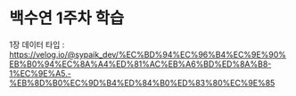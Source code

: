 # 백수연 1주차 학습

1장 데이터 타입 : https://velog.io/@sypaik_dev/%EC%BD%94%EC%96%B4%EC%9E%90%EB%B0%94%EC%8A%A4%ED%81%AC%EB%A6%BD%ED%8A%B8-1%EC%9E%A5.-%EB%8D%B0%EC%9D%B4%ED%84%B0%ED%83%80%EC%9E%85
